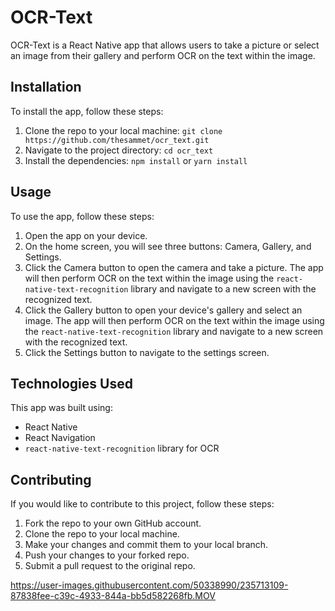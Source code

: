 # OCR-Text

OCR-Text is a React Native app that allows users to take a picture or select an image from their gallery and perform OCR on the text within the image.

## Installation

To install the app, follow these steps:

1. Clone the repo to your local machine: `git clone https://github.com/thesammet/ocr_text.git`
2. Navigate to the project directory: `cd ocr_text`
3. Install the dependencies: `npm install` or `yarn install`

## Usage

To use the app, follow these steps:

1. Open the app on your device.
2. On the home screen, you will see three buttons: Camera, Gallery, and Settings.
3. Click the Camera button to open the camera and take a picture. The app will then perform OCR on the text within the image using the `react-native-text-recognition` library and navigate to a new screen with the recognized text.
4. Click the Gallery button to open your device's gallery and select an image. The app will then perform OCR on the text within the image using the `react-native-text-recognition` library and navigate to a new screen with the recognized text.
5. Click the Settings button to navigate to the settings screen.

## Technologies Used

This app was built using:

- React Native
- React Navigation
- `react-native-text-recognition` library for OCR

## Contributing

If you would like to contribute to this project, follow these steps:

1. Fork the repo to your own GitHub account.
2. Clone the repo to your local machine.
3. Make your changes and commit them to your local branch.
4. Push your changes to your forked repo.
5. Submit a pull request to the original repo.

https://user-images.githubusercontent.com/50338990/235713109-87838fee-c39c-4933-844a-bb5d582268fb.MOV





